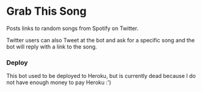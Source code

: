 # Grab This Song

Posts links to random songs from Spotify on Twitter.

Twitter users can also Tweet at the bot and ask for a specific song and the bot will reply with a link to the song.

### Deploy

This bot used to be deployed to Heroku, but is currently dead because I do not have enough money to pay Heroku :')
